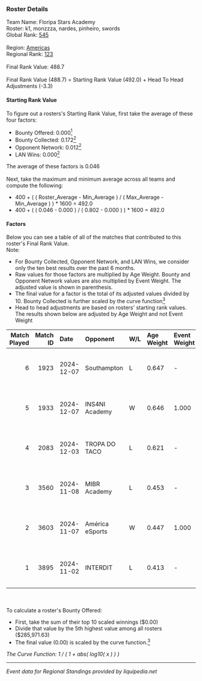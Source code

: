 ### Roster Details<br />
Team Name: Floripa Stars Academy<br />
Roster: k1, monzzza, nardes, pinheiro, swords<br />
Global Rank: [545](../../standings_global_2025_02_28.md)<br />
<br />
Region: [Americas]( ../../standings_americas_2025_02_28.md)<br />
Regional Rank: [123]( ../../standings_americas_2025_02_28.md)<br />
<br />
Final Rank Value:  488.7<br />
<br />
Final Rank Value (488.7) = Starting Rank Value (492.0) + Head To Head Adjustments (-3.3)<br />

#### Starting Rank Value<br />
To figure out a rosters's Starting Rank Value, first take the average of these four factors:<br />
- Bounty Offered: 0.000[<sup>1</sup>](#table2)
- Bounty Collected: 0.172[<sup>2</sup>](#table1)
- Opponent Network: 0.012[<sup>2</sup>](#table1)
- LAN Wins: 0.000[<sup>2</sup>](#table1)

The average of these factors is 0.046<br />
<br />
Next, take the maximum and minimum average across all teams and compute the following:<br />
- 400 + ( ( Roster_Average - Min_Average ) / ( Max_Average - Min_Average ) ) * 1600 = 492.0
- 400 + ( ( 0.046 - 0.000 ) / ( 0.802 - 0.000 ) ) * 1600 = 492.0


#### Factors<br />
Below you can see a table of all of the matches that contributed to this roster's Final Rank Value.<br />
Note:<br />

- For Bounty Collected, Opponent Network, and LAN Wins, we consider only the ten best results over the past 6 months.
- Raw values for those factors are multiplied by Age Weight. Bounty and Opponent Network values are also multiplied by Event Weight. The adjusted value is shown in parenthesis.
- The final value for a factor is the total of its adjusted values divided by 10. Bounty Collected is further scaled by the curve function[<sup>3</sup>](#curveFunction)
- Head to head adjustments are based on rosters' starting rank values. The results shown below are adjusted by Age Weight and not Event Weight
<span id="table1"></span><br />


| Match Played | Match ID | Date       | Opponent        | W/L | Age Weight | Event Weight | Bounty Collected | Opponent Network | LAN Wins  | H2H Adj. | Roster                                     |
| -: | -: | :- | :- | :- | :- | :- | :- | :- | :- | -: | :- |
|            6 |     1923 | 2024-12-07 | Southampton     | L   | 0.647      | -            | -                | -                | -         |   -12.84 | k1, monzzza, nardes, pinheiro, swords      |
|            5 |     1933 | 2024-12-07 | INS4NI Academy  | W   | 0.646      | 1.000        | 0.000 (0.000)    | 0.000 (0.000)    | 0 (0.000) |     7.43 | k1, monzzza, nardes, pinheiro, swords      |
|            4 |     2083 | 2024-12-03 | TROPA DO TACO   | L   | 0.621      | -            | -                | -                | -         |    -1.96 | monzzza, nardes, pinheiro, Rkzinho, swords |
|            3 |     3560 | 2024-11-08 | MIBR Academy    | L   | 0.453      | -            | -                | -                | -         |    -2.37 | monzzza, nardes, pinheiro, Rkzinho, swords |
|            2 |     3603 | 2024-11-07 | América eSports | W   | 0.447      | 1.000        | 0.000 (0.000)    | 0.272 (0.121)    | 0 (0.000) |    10.08 | monzzza, nardes, pinheiro, Rkzinho, swords |
|            1 |     3895 | 2024-11-02 | INTERDIT        | L   | 0.413      | -            | -                | -                | -         |    -3.62 | monzzza, nardes, pinheiro, Rkzinho, swords |

<br />
<span id="table2"></span><br />
To calculate a roster's Bounty Offered:<br />

- First, take the sum of their top 10 scaled winnings ($0.00)
- Divide that value by the 5th highest value among all rosters ($285,971.63)
- The final value (0.00) is scaled by the curve function.[<sup>3</sup>](#curveFunction)

<span id="curveFunction"></span>_The Curve Function: 1 / ( 1 + abs( log10( x ) ) )_<br />

---
_Event data for Regional Standings provided by liquipedia.net_<br />
